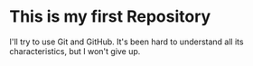 # This is my first Repository
I'll try to use Git and GitHub. It's been hard to understand all its characteristics, but I won't give up.